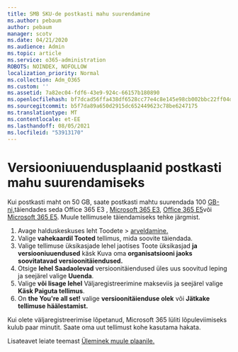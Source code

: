 ```yaml
---
title: SMB SKU-de postkasti mahu suurendamine
ms.author: pebaum
author: pebaum
manager: scotv
ms.date: 04/21/2020
ms.audience: Admin
ms.topic: article
ms.service: o365-administration
ROBOTS: NOINDEX, NOFOLLOW
localization_priority: Normal
ms.collection: Adm_O365
ms.custom: ''
ms.assetid: 7a82ec04-fdf6-43e9-924c-66157b180890
ms.openlocfilehash: bf7dcad56ffa438df6528cc77e4c8e145e98cb002bbc22ff04d8f08dc7d37232
ms.sourcegitcommit: b5f7da89a650d2915dc652449623c78be6247175
ms.translationtype: MT
ms.contentlocale: et-EE
ms.lasthandoff: 08/05/2021
ms.locfileid: "53913170"
---
```

# <a name="upgrade-plans-to-increase-mailbox-size"></a>Versiooniuuendusplaanid postkasti mahu suurendamiseks

Kui postkasti maht on 50 GB, saate postkasti mahtu suurendada 100 [GB-ni,](https://www.microsoft.com/microsoft-365/enterprise/office-365-e3?rtc=1&activetab=pivot:overviewtab)täiendades seda Office 365 E3 , [Microsoft 365 E3](https://www.microsoft.com/microsoft-365/enterprise/e3?activetab=pivot%3aoverviewtab), [Office 365 E5](https://www.microsoft.com/microsoft-365/enterprise/office-365-e5?rtc=1&activetab=pivot%3aoverviewtab)või [Microsoft 365 E5](https://www.microsoft.com/microsoft-365/enterprise/e5?activetab=pivot%3aoverviewtab). Muule tellimusele täiendamiseks tehke järgmist.
  
1. Avage halduskeskuses leht Toodete  >  [arveldamine.](https://go.microsoft.com/fwlink/p/?linkid=842054)
2. Valige **vahekaardil Tooted** tellimus, mida soovite täiendada.
3. Valige tellimuse üksikasjade lehel jaotises Toote üksikasjad **ja versiooniuuendused** käsk Kuva oma **organisatsiooni jaoks soovitatavad versioonitäiendused.**
4. Otsige **lehel Saadaolevad** versioonitäiendused üles uus soovitud leping ja seejärel valige **Uuenda**.
5. Valige **või lisage lehel** Väljaregistreerimine makseviis ja seejärel valige **Käsk Paiguta tellimus**.
6. On **the You're all set!** valige **versioonitäienduse olek** või **Jätkake tellimuse häälestamist.**

Kui olete väljaregistreerimise lõpetanud, Microsoft 365 lüliti lõpuleviimiseks kulub paar minutit. Saate oma uut tellimust kohe kasutama hakata.

Lisateavet leiate teemast [Üleminek muule plaanile.](https://docs.microsoft.com/microsoft-365/commerce/subscriptions/upgrade-to-different-plan)